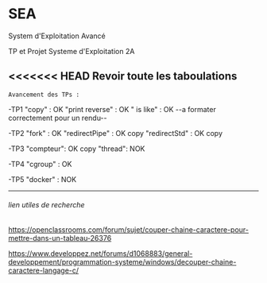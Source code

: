 # SEA

System d'Exploitation Avancé

TP et Projet Systeme d'Exploitation 2A

<<<<<<< HEAD
Revoir toute les taboulations
-------------------------------------
	Avancement des TPs :
-TP1 "copy" : OK
     "print reverse" : OK
     " is like" : OK
	--a formater correctement pour un rendu--

-TP2 "fork" : OK
     "redirectPipe" : OK copy
     "redirectStd" : OK copy

-TP3 "compteur": OK copy
     "thread": NOK

-TP4 "cgroup" : OK

-TP5 "docker" : NOK

-------------------------------------

###### lien utiles de recherche
https://openclassrooms.com/forum/sujet/couper-chaine-caractere-pour-mettre-dans-un-tableau-26376

https://www.developpez.net/forums/d1068883/general-developpement/programmation-systeme/windows/decouper-chaine-caractere-langage-c/
